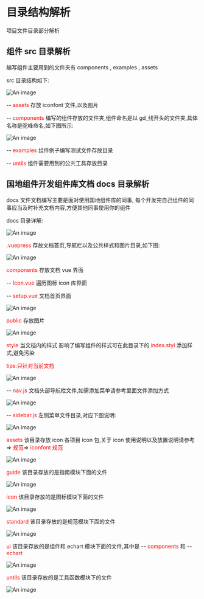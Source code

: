 # 目录结构解析

项目文件目录部分解析

## 组件 src 目录解析

编写组件主要用到的文件夹有 components , examples , assets

src 目录结构如下:

![An image](/vuepressblog/guideImg/src.png)

--<font color='red'> assets</font> 存放 iconfont 文件,以及图片

--<font color='red'> components</font> 编写的组件存放的文件夹,组件命名是以 gd\_线开头的文件夹,具体名称是驼峰命名,如下图所示:

![An image](/vuepressblog/guideImg/components.png)

--<font color='red'> examples</font> 组件例子编写测试文件存放目录

--<font color='red'> untils</font> 组件需要用到的公共工具存放目录

## 国地组件开发组件库文档 docs 目录解析

docs 文件文档编写主要是面对使用国地组件库的同事,
每个开发完自己组件的同事应当及时补充文档内容,方便其他同事使用你的组件

docs 目录详解:

![An image](/vuepressblog/guideImg/docs.png)

<font color='red'> .vuepress</font> 存放文档首页,导航栏以及公共样式和图片目录,如下图:

![An image](/vuepressblog/guideImg/docs-.vuepress.png)

<font color='red'> components</font> 存放文档 vue 界面

--<font color='red'> Icon.vue</font> 遍历图标 icon 库界面

--<font color='red'> setup.vue</font> 文档首页界面

![An image](/vuepressblog/guideImg/docs-index.png)

<font color='red'> public</font> 存放图片

![An image](/vuepressblog/guideImg/docs-public.png)

<font color='red'> style</font> 当文档内的样式 影响了编写组件的样式可在此目录下的 <font color='red'> index.styl</font> 添加样式,避免污染

<font color='red'> tips:只针对当前文档</font>

![An image](/vuepressblog/guideImg/docs-style.png)

--<font color='red'> nav.js</font> 文档头部导航栏文件,如需添加菜单请参考里面文件添加方式

![An image](/vuepressblog/guideImg/docs-nav1.png)

--<font color='red'> sidebar.js</font> 左侧菜单文件目录,对应下图说明:

![An image](/vuepressblog/guideImg/docs-sidebar.png)

<font color='red'> assets</font> 该目录存放 icon 各项目 icon 包,关于 icon 使用说明以及放置说明请参考=><font color='red'> 规范</font>=><font color='red'> iconfont 规范</font>

![An image](/vuepressblog/guideImg/docs-asset.png)

<font color='red'> guide</font> 该目录存放的是指南模块下面的文件

![An image](/vuepressblog/guideImg/docs-guide.png)

<font color='red'> icon</font> 该目录存放的是图标模块下面的文件

![An image](/vuepressblog/guideImg/docs-icon.png)

<font color='red'> standard</font> 该目录存放的是规范模块下面的文件

![An image](/vuepressblog/guideImg/docs-standard.png)

<font color='red'> ui</font> 该目录存放的是组件和 echart 模块下面的文件,其中是 --<font color='red'> components</font> 和 --<font color='red'> echart</font>

![An image](/vuepressblog/guideImg/docs-ui.png)

<font color='red'> untils</font> 该目录存放的是工具函数模块下的文件

![An image](/vuepressblog/guideImg/docs-untils.png)
